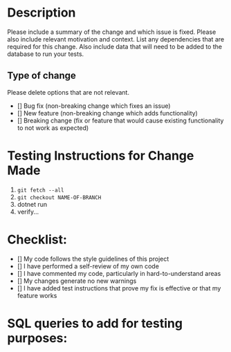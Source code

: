 # Description
Please include a summary of the change and which issue is fixed. Please also include relevant motivation and context. List any dependencies that are required for this change. Also include data that will need to be added to the database to run your tests.

## Type of change
Please delete options that are not relevant. 
- [] Bug fix (non-breaking change which fixes an issue)
- [] New feature (non-breaking change which adds functionality)
- [] Breaking change (fix or feature that would cause existing functionality to not work as expected)

# Testing Instructions for Change Made
1. `git fetch --all`
1. `git checkout NAME-OF-BRANCH`
1. dotnet run
1. verify...


# Checklist:
- [] My code follows the style guidelines of this project
- [] I have performed a self-review of my own code
- [] I have commented my code, particularly in hard-to-understand areas
- [] My changes generate no new warnings
- [] I have added test instructions that prove my fix is effective or that my feature works

# SQL queries to add for testing purposes:



